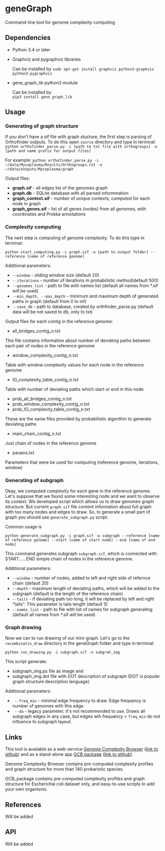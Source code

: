 # geneGraph

Command-line tool for genome complexity computing

## Dependencies

* Python 3.4 or later
* Graphviz and pygraphviz libraries

    Can be installed by
    `sudo apt-get install graphviz python3-graphviz python3-pygraphviz`

* gene_graph_lib python3 module

    Can be installed by  
    `pip3 install gene_graph_lib`

## Usage

### Generating of graph structure

If you don't have a sif file with graph stucture, the first step is parsing of Orthofinder outputs.
To do this open `source` directory and type in terminal:
` python orthofinder_parse.py -i [path to txt file with orthogroups] -o [path and name prefix for output files] `

For example:
`python orthofinder_parse.py -i ~/data/Mycoplasma/Results/Orthogroups.txt -o ~/data/outputs/Mycoplasma/graph`

Output files:
* **graph.sif** - all edges list of the genomes graph
* **graph.db** - SQLite database with all parsed informmation
* **graph_context.sif** - number of unique contexts, computed for each node in graph
* **graph_genes.sif** - list of all genes (nodes) from all genomes, with coordinates and Prokka annotations



### Complexity computing

The next step is computing of genome complexity.
To do this type in terminal:

`python start_computing.py -i graph.sif -o [path to output folder] --reference [name of reference genome]`

Additional parameters:
* ` --window ` - sliding window size (default 20)
* ` --iterations ` - number of iterations in probabilistic method(default 500)
* ` --genomes_list ` - path to file with names list (default all names from *.sif will be used)
* ` --min_depth, --max_depth ` - minimum and maximum depth of generated paths in graph (default from 0 to inf)
* ` --save_db ` - path to database, created by orthfinder_parse.py (default data will be not saved to db, only to txt)

Output files for each contig in the reference genome:
* all_bridges_contig_n.txt

This file contains information about number of deviating paths between each pair of nodes in the reference genome

* window_complexity_contig_n.txt

Table with window complexity values for each node in the reference genome

* IO_complexity_table_contig_n.txt

Table with number of deviating paths which start or end in this node

* prob_all_bridges_contig_n.txt
* prob_window_complexity_contig_n.txt
* prob_IO_complexity_table_contig_n.txt

These are the same files provided by probabilistic algorithm to generate deviating paths

* main_chain_contig_n.txt

Just chain of nodes in the reference genome

* params.txt

Parameters that were be used for computing (reference genome, iterations, window)

### Generating of subgraph

Okay, we computed complexity for each gene in the reference genome. Let's suppose that we found some interesting node and we want to observe its context. We developed script which allows us to draw genomes graph structure. But current `graph.sif` file content information about full graph with too many nodes and edges to draw. 
So, to generate a small part of graph you should use `generate_subgraph.py` script.

Common usage is

`python generate_subgraph.py -i graph.sif -o subgraph --reference [name of reference genome] --start [name of start node] --end [name of end node]`

This command generates subgraph `subgraph.sif`, which is connected with START......END simple chain of nodes in the reference genome.

Additional parameters:
* ` --window ` - number of nodes, added to left and right side of refernce chain (default 20)
* ` --depth ` - maximum length of deviating paths, which will be added to the subgraph {default is the length of the reference chain)
* ` --tails ` - if deviating path too long, it will be replaced by left and right "tails". This parameter is tails length (default 5)
* ` --names_list ` - path to file with list of names for subgraph generating (default all names from *.sif will be used)

### Graph drawing

Now we can to run drawing of our mini-graph. Let's go to the `recombinatin_draw` directory in the geneGraph folder and type in terminal:

`python run_drawing.py -i subgraph.sif -o subgrah_img`

This script generate:
* subgraph_img.ps file as image and 
* subgraph_img.dot file with DOT description of subgraph (DOT is popular graph structure description language)

Additional parameters:
* ` --freq_min` - minimal edge frequency to draw. Edge frequency is number of genomes with this edge.
* ` --da` - legacy parameter, it's not recommended to use. Draws all subgraph edges in any case, but edges wih frequency < `freq_min` do not influence to subgraph layout.

## Links

This tool is available as a web-service [Genome Complexity Browser](http://gcb.rcpcm.org) ([link to github](https://github.com/DNKonanov/Genome-Complexity-Browser)) and as a stand-alone app [GCB package](https://sourceforge.net/projects/gcb-package/) ([link to github](https://github.com/DNKonanov/GCB_package)).

Genome Complexity Browser contains pre-computed complexity profiles and graph structure for more than 140 prokariotic species.

GCB_package contains pre-computed complexity profiles and graph structure for Escherichia coli dataset only, and easy-to-use scripts to add your own organisms.

## References

Will be added

## API

Will be added
